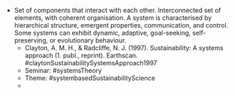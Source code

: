 - Set of components that interact with each other. Interconnected set of elements, with coherent organisation. A system is characterised by hierarchical structure, emergent properties, communication, and control. Some systems can exhibit dynamic, adaptive, goal-seeking, self-preserving, or evolutionary behaviour.
	- Clayton, A. M. H., & Radcliffe, N. J. (1997). Sustainability: A systems approach (1. publ., reprint). Earthscan. #claytonSustainabilitySystemsApproach1997
	- Seminar: #systemsTheory
	- Theme: #systembasedSustainabilityScience
	-